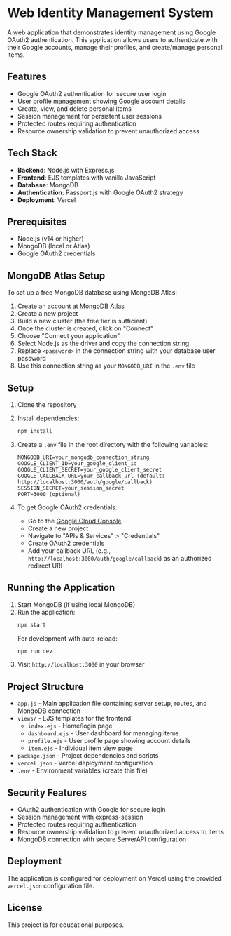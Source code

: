 # Web Identity Management System

A web application that demonstrates identity management using Google OAuth2 authentication. This application allows users to authenticate with their Google accounts, manage their profiles, and create/manage personal items.

## Features

- Google OAuth2 authentication for secure user login
- User profile management showing Google account details
- Create, view, and delete personal items
- Session management for persistent user sessions
- Protected routes requiring authentication
- Resource ownership validation to prevent unauthorized access

## Tech Stack

- **Backend**: Node.js with Express.js
- **Frontend**: EJS templates with vanilla JavaScript
- **Database**: MongoDB
- **Authentication**: Passport.js with Google OAuth2 strategy
- **Deployment**: Vercel

## Prerequisites

- Node.js (v14 or higher)
- MongoDB (local or Atlas)
- Google OAuth2 credentials

## MongoDB Atlas Setup

To set up a free MongoDB database using MongoDB Atlas:

1. Create an account at [MongoDB Atlas](https://www.mongodb.com/cloud/atlas/register)
2. Create a new project
3. Build a new cluster (the free tier is sufficient)
4. Once the cluster is created, click on "Connect"
5. Choose "Connect your application"
6. Select Node.js as the driver and copy the connection string
7. Replace `<password>` in the connection string with your database user password
8. Use this connection string as your `MONGODB_URI` in the `.env` file

## Setup

1. Clone the repository
2. Install dependencies:
   ```bash
   npm install
   ```
3. Create a `.env` file in the root directory with the following variables:
   ```
   MONGODB_URI=your_mongodb_connection_string
   GOOGLE_CLIENT_ID=your_google_client_id
   GOOGLE_CLIENT_SECRET=your_google_client_secret
   GOOGLE_CALLBACK_URL=your_callback_url (default: http://localhost:3000/auth/google/callback)
   SESSION_SECRET=your_session_secret
   PORT=3000 (optional)
   ```

4. To get Google OAuth2 credentials:
   - Go to the [Google Cloud Console](https://console.cloud.google.com/)
   - Create a new project
   - Navigate to "APIs & Services" > "Credentials"
   - Create OAuth2 credentials
   - Add your callback URL (e.g., `http://localhost:3000/auth/google/callback`) as an authorized redirect URI

## Running the Application

1. Start MongoDB (if using local MongoDB)
2. Run the application:
   ```bash
   npm start
   ```
   For development with auto-reload:
   ```bash
   npm run dev
   ```
3. Visit `http://localhost:3000` in your browser

## Project Structure

- `app.js` - Main application file containing server setup, routes, and MongoDB connection
- `views/` - EJS templates for the frontend
  - `index.ejs` - Home/login page
  - `dashboard.ejs` - User dashboard for managing items
  - `profile.ejs` - User profile page showing account details
  - `item.ejs` - Individual item view page
- `package.json` - Project dependencies and scripts
- `vercel.json` - Vercel deployment configuration
- `.env` - Environment variables (create this file)

## Security Features

- OAuth2 authentication with Google for secure login
- Session management with express-session
- Protected routes requiring authentication
- Resource ownership validation to prevent unauthorized access to items
- MongoDB connection with secure ServerAPI configuration

## Deployment

The application is configured for deployment on Vercel using the provided `vercel.json` configuration file.

## License

This project is for educational purposes. 